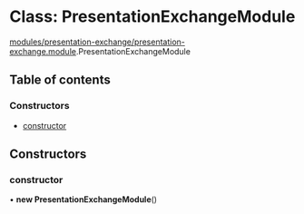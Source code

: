 # Class: PresentationExchangeModule

[modules/presentation-exchange/presentation-exchange.module](../modules/modules_presentation_exchange_presentation_exchange_module.md).PresentationExchangeModule

## Table of contents

### Constructors

- [constructor](modules_presentation_exchange_presentation_exchange_module.PresentationExchangeModule.md#constructor)

## Constructors

### constructor

• **new PresentationExchangeModule**()
